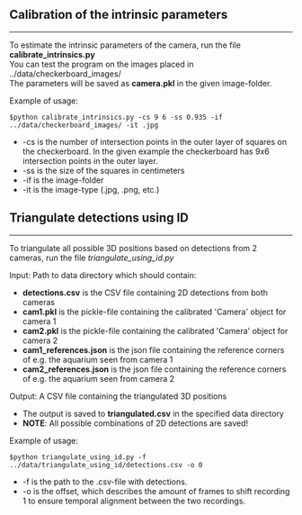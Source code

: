 ## Calibration of the intrinsic parameters
---

To estimate the intrinsic parameters of the camera, run the file **calibrate_intrinsics.py**  
You can test the program on the images placed in ../data/checkerboard_images/  
The parameters will be saved as **camera.pkl** in the given image-folder.

Example of usage:

```$python calibrate_intrinsics.py -cs 9 6 -ss 0.935 -if ../data/checkerboard_images/ -it .jpg```
 
* -cs is the number of intersection points in the outer layer of squares on the checkerboard. In the given example the checkerboard has 9x6 intersection points in the outer layer.
* -ss is the size of the squares in centimeters
* -if is the image-folder
* -it is the image-type (.jpg, .png, etc.)

## Triangulate detections using ID
---

To triangulate all possible 3D positions based on detections from 2 cameras, run the
file *triangulate_using_id.py*

Input: Path to data directory which should contain:

* **detections.csv** is the CSV file containing 2D detections from both cameras
* **cam1.pkl** is the pickle-file containing the calibrated 'Camera' object for camera 1
* **cam2.pkl** is the pickle-file containing the calibrated 'Camera' object for camera 2
* **cam1_references.json** is the json file containing the reference corners of e.g. the aquarium seen from camera 1
* **cam2_references.json** is the json file containing the reference corners of e.g. the aquarium seen from camera 2
          
Output: A CSV file containing the triangulated 3D positions

* The output is saved to **triangulated.csv** in the specified data directory
* **NOTE**: All possible combinations of 2D detections are saved!

Example of usage:

```$python triangulate_using_id.py -f ../data/triangulate_using_id/detections.csv -o 0```

* -f is the path to the .csv-file with detections.
* -o is the offset, which describes the amount of frames to shift recording 1 to ensure temporal alignment between the two recordings. 


